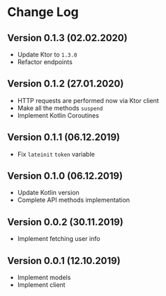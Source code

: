 Change Log
==========

Version 0.1.3 (02.02.2020)
----------------------------
 * Update Ktor to `1.3.0`
 * Refactor endpoints

Version 0.1.2 (27.01.2020)
----------------------------
 * HTTP requests are performed now via Ktor client
 * Make all the methods `suspend`
 * Implement Kotlin Coroutines

Version 0.1.1 (06.12.2019)
----------------------------
 * Fix `lateinit` `token` variable

Version 0.1.0 (06.12.2019)
----------------------------
 * Update Kotlin version
 * Complete API methods implementation

Version 0.0.2 (30.11.2019)
----------------------------
 * Implement fetching user info

Version 0.0.1 (12.10.2019)
----------------------------
 * Implement models
 * Implement client